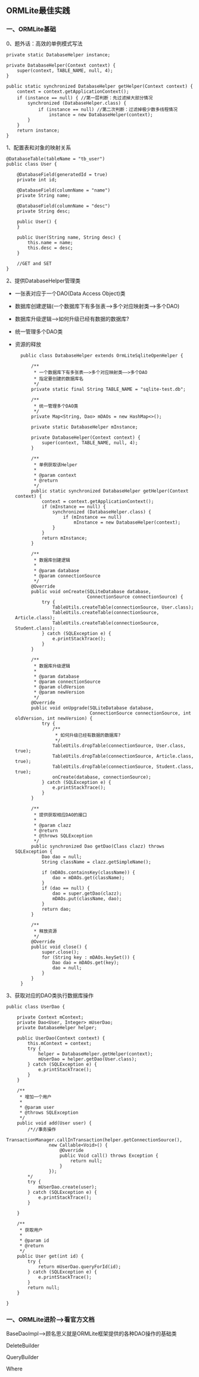 ## ORMLite最佳实践

### 一、ORMLite基础

0、题外话：高效的单例模式写法

    private static DatabaseHelper instance;

    private DatabaseHelper(Context context) {
        super(context, TABLE_NAME, null, 4);
    }

    public static synchronized DatabaseHelper getHelper(Context context) {
        context = context.getApplicationContext();
        if (instance == null) { //第一层判断：先过滤掉大部分情况
            synchronized (DatabaseHelper.class) {
                if (instance == null) //第二次判断：过滤掉极少数多线程情况
                    instance = new DatabaseHelper(context);
            }
        }
        return instance;
    }

1、配置表和对象的映射关系

	@DatabaseTable(tableName = "tb_user")
	public class User {
	
	    @DatabaseField(generatedId = true)
	    private int id;
	
	    @DatabaseField(columnName = "name")
	    private String name;
	
	    @DatabaseField(columnName = "desc")
	    private String desc;
	
	    public User() {
	    }
	
	    public User(String name, String desc) {
	        this.name = name;
	        this.desc = desc;
	    }
		
		//GET and SET
	}

2、提供DatabaseHelper管理类

- 一张表对应于一个DAO(Data Access Object)类
- 数据库创建逻辑(一个数据库下有多张表——>多个对应映射类——>多个DAO)
- 数据库升级逻辑——>如何升级已经有数据的数据库?
- 统一管理多个DAO类
- 资源的释放

		public class DatabaseHelper extends OrmLiteSqliteOpenHelper {
	
		    /**
		     * 一个数据库下有多张表——>多个对应映射类——>多个DAO
		     * 指定要创建的数据库名
		     */
		    private static final String TABLE_NAME = "sqlite-test.db";
		
		    /**
		     * 统一管理多个DAO类
		     */
		    private Map<String, Dao> mDAOs = new HashMap<>();
		
		    private static DatabaseHelper mInstance;
		
		    private DatabaseHelper(Context context) {
		        super(context, TABLE_NAME, null, 4);
		    }
		
		    /**
		     * 单例获取该Helper
		     *
		     * @param context
		     * @return
		     */
		    public static synchronized DatabaseHelper getHelper(Context context) {
		        context = context.getApplicationContext();
		        if (mInstance == null) {
		            synchronized (DatabaseHelper.class) {
		                if (mInstance == null)
		                    mInstance = new DatabaseHelper(context);
		            }
		        }
		        return mInstance;
		    }
		
		    /**
		     * 数据库创建逻辑
		     *
		     * @param database
		     * @param connectionSource
		     */
		    @Override
		    public void onCreate(SQLiteDatabase database,
		                         ConnectionSource connectionSource) {
		        try {
		            TableUtils.createTable(connectionSource, User.class);
		            TableUtils.createTable(connectionSource, Article.class);
		            TableUtils.createTable(connectionSource, Student.class);
		        } catch (SQLException e) {
		            e.printStackTrace();
		        }
		    }
		
		    /**
		     * 数据库升级逻辑
		     *
		     * @param database
		     * @param connectionSource
		     * @param oldVersion
		     * @param newVersion
		     */
		    @Override
		    public void onUpgrade(SQLiteDatabase database,
		                          ConnectionSource connectionSource, int oldVersion, int newVersion) {
		        try {
		            /**
		             * 如何升级已经有数据的数据库?
		             */
		            TableUtils.dropTable(connectionSource, User.class, true);
		            TableUtils.dropTable(connectionSource, Article.class, true);
		            TableUtils.dropTable(connectionSource, Student.class, true);
		            onCreate(database, connectionSource);
		        } catch (SQLException e) {
		            e.printStackTrace();
		        }
		    }
		
		    /**
		     * 提供获取相应DAO的接口
		     *
		     * @param clazz
		     * @return
		     * @throws SQLException
		     */
		    public synchronized Dao getDao(Class clazz) throws SQLException {
		        Dao dao = null;
		        String className = clazz.getSimpleName();
		
		        if (mDAOs.containsKey(className)) {
		            dao = mDAOs.get(className);
		        }
		        if (dao == null) {
		            dao = super.getDao(clazz);
		            mDAOs.put(className, dao);
		        }
		        return dao;
		    }
		
		    /**
		     * 释放资源
		     */
		    @Override
		    public void close() {
		        super.close();
		        for (String key : mDAOs.keySet()) {
		            Dao dao = mDAOs.get(key);
		            dao = null;
		        }
		    }
		}

3、获取对应的DAO类执行数据库操作

	public class UserDao {
	
	    private Context mContext;
	    private Dao<User, Integer> mUserDao;
	    private DatabaseHelper helper;
	
	    public UserDao(Context context) {
	        this.mContext = context;
	        try {
	            helper = DatabaseHelper.getHelper(context);
	            mUserDao = helper.getDao(User.class);
	        } catch (SQLException e) {
	            e.printStackTrace();
	        }
	    }
	
	    /**
	     * 增加一个用户
	     *
	     * @param user
	     * @throws SQLException
	     */
	    public void add(User user) {
	        /*//事务操作
	        TransactionManager.callInTransaction(helper.getConnectionSource(),
					new Callable<Void>() {
						@Override
						public Void call() throws Exception {
							return null;
						}
					});
			*/
	        try {
	            mUserDao.create(user);
	        } catch (SQLException e) {
	            e.printStackTrace();
	        }
	
	    }
	
	    /**
	     * 获取用户
	     *
	     * @param id
	     * @return
	     */
	    public User get(int id) {
	        try {
	            return mUserDao.queryForId(id);
	        } catch (SQLException e) {
	            e.printStackTrace();
	        }
	        return null;
	    }
	
	}

### 一、ORMLite进阶——>看官方文档

BaseDaoImpl——>顾名思义就是ORMLite框架提供的各种DAO操作的基础类

DeleteBuilder

QueryBuilder

Where